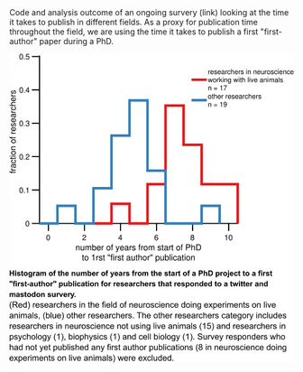 ##


Code and analysis outcome of an ongoing survery (link) looking at the time it takes to publish in different fields. As a proxy for publication time throughout the field, we are using the time it takes to publish a first "first-author" paper during a PhD.


![alt text](./nYears_perField_plotimg.png)